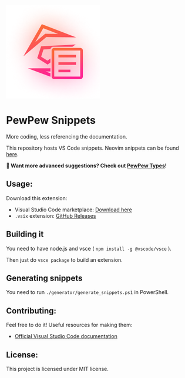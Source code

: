 ![PewPewSnippets](assets/icon.png)

# PewPew Snippets

More coding, less referencing the documentation.

This repository hosts VS Code snippets. Neovim snippets can be found [here](https://github.com/pewpewlive/ppvs).

**📢 Want more advanced suggestions? Check out [PewPew Types](https://github.com/pewpewlive/PewPew-Types)!**

## Usage:

Download this extension:

- Visual Studio Code marketplace: [Download here](https://marketplace.visualstudio.com/items?itemName=HybroidTeam.pewpewsnippets)
- `.vsix` extension: [GitHub Releases](https://github.com/Tasty-Kiwi/Pewhelp-vscode/releases)

## Building it

You need to have node.js and vsce ( `npm install -g @vscode/vsce` ).

Then just do `vsce package` to build an extension.

## Generating snippets

You need to run `./generator/generate_snippets.ps1` in PowerShell.

## Contributing:

Feel free to do it! Useful resources for making them:

- [Official Visual Studio Code documentation](https://code.visualstudio.com/docs/editor/userdefinedsnippets)

## License:

This project is licensed under MIT license.
